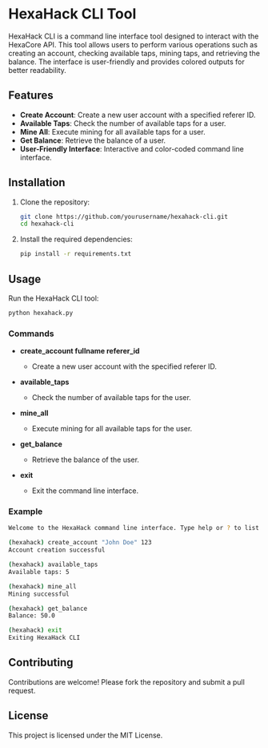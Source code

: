 # HexaHack CLI Tool

HexaHack CLI is a command line interface tool designed to interact with the HexaCore API. This tool allows users to perform various operations such as creating an account, checking available taps, mining taps, and retrieving the balance. The interface is user-friendly and provides colored outputs for better readability.

## Features

- **Create Account**: Create a new user account with a specified referer ID.
- **Available Taps**: Check the number of available taps for a user.
- **Mine All**: Execute mining for all available taps for a user.
- **Get Balance**: Retrieve the balance of a user.
- **User-Friendly Interface**: Interactive and color-coded command line interface.

## Installation

1. Clone the repository:
   ```sh
   git clone https://github.com/yourusername/hexahack-cli.git
   cd hexahack-cli
   ```

2. Install the required dependencies:
   ```sh
   pip install -r requirements.txt
   ```

## Usage

Run the HexaHack CLI tool:
```sh
python hexahack.py
```

### Commands

- **create_account fullname referer_id**
  - Create a new user account with the specified referer ID.
  
- **available_taps**
  - Check the number of available taps for the user.
  
- **mine_all**
  - Execute mining for all available taps for the user.
  
- **get_balance**
  - Retrieve the balance of the user.
  
- **exit**
  - Exit the command line interface.

### Example

```sh
Welcome to the HexaHack command line interface. Type help or ? to list commands.

(hexahack) create_account "John Doe" 123
Account creation successful

(hexahack) available_taps
Available taps: 5

(hexahack) mine_all
Mining successful

(hexahack) get_balance
Balance: 50.0

(hexahack) exit
Exiting HexaHack CLI
```

## Contributing

Contributions are welcome! Please fork the repository and submit a pull request.

## License

This project is licensed under the MIT License.
